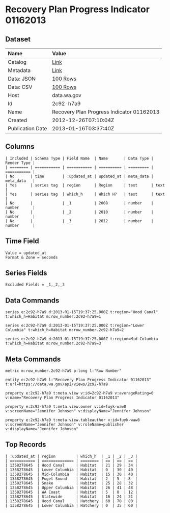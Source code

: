 # Recovery Plan Progress Indicator 01162013

## Dataset

| Name | Value |
| :--- | :---- |
| Catalog | [Link](https://catalog.data.gov/dataset/recovery-plan-progress-indicator-01162013-51796) |
| Metadata | [Link](https://data.wa.gov/api/views/2c92-h7a9) |
| Data: JSON | [100 Rows](https://data.wa.gov/api/views/2c92-h7a9/rows.json?max_rows=100) |
| Data: CSV | [100 Rows](https://data.wa.gov/api/views/2c92-h7a9/rows.csv?max_rows=100) |
| Host | data.wa.gov |
| Id | 2c92-h7a9 |
| Name | Recovery Plan Progress Indicator 01162013 |
| Created | 2012-12-26T07:10:04Z |
| Publication Date | 2013-01-16T03:37:40Z |

## Columns

```ls
| Included | Schema Type | Field Name  | Name       | Data Type | Render Type |
| ======== | =========== | =========== | ========== | ========= | =========== |
| No       | time        | :updated_at | updated_at | meta_data | meta_data   |
| Yes      | series tag  | region      | Region     | text      | text        |
| Yes      | series tag  | which_h     | Which H?   | text      | text        |
| No       |             | _1          | 2008       | number    | number      |
| No       |             | _2          | 2010       | number    | number      |
| No       |             | _3          | 2012       | number    | number      |
```

## Time Field

```ls
Value = updated_at
Format & Zone = seconds
```

## Series Fields

```ls
Excluded Fields = _1,_2,_3
```

## Data Commands

```ls
series e:2c92-h7a9 d:2013-01-15T19:37:25.000Z t:region="Hood Canal" t:which_h=Habitat m:row_number.2c92-h7a9=1

series e:2c92-h7a9 d:2013-01-15T19:37:25.000Z t:region="Lower Columbia" t:which_h=Habitat m:row_number.2c92-h7a9=2

series e:2c92-h7a9 d:2013-01-15T19:37:25.000Z t:region=Mid-Columbia t:which_h=Habitat m:row_number.2c92-h7a9=3
```

## Meta Commands

```ls
metric m:row_number.2c92-h7a9 p:long l:"Row Number"

entity e:2c92-h7a9 l:"Recovery Plan Progress Indicator 01162013" t:url=https://data.wa.gov/api/views/2c92-h7a9

property e:2c92-h7a9 t:meta.view v:id=2c92-h7a9 v:averageRating=0 v:name="Recovery Plan Progress Indicator 01162013"

property e:2c92-h7a9 t:meta.view.owner v:id=fuyk-waw8 v:screenName="Jennifer Johnson" v:displayName="Jennifer Johnson"

property e:2c92-h7a9 t:meta.view.tableauthor v:id=fuyk-waw8 v:screenName="Jennifer Johnson" v:roleName=publisher v:displayName="Jennifer Johnson"
```

## Top Records

```ls
| :updated_at | region         | which_h  | _1 | _2 | _3 | 
| =========== | ============== | ======== | == | == | == | 
| 1358278645  | Hood Canal     | Habitat  | 21 | 29 | 34 | 
| 1358278645  | Lower Columbia | Habitat  | 0  | 30 | 40 | 
| 1358278645  | Mid-Columbia   | Habitat  | 15 | 30 | 40 | 
| 1358278645  | Puget Sound    | Habitat  | 2  | 5  | 8  | 
| 1358278645  | Snake          | Habitat  | 25 | 28 | 32 | 
| 1358278645  | Upper Columbia | Habitat  | 26 | 41 | 48 | 
| 1358278645  | WA Coast       | Habitat  | 5  | 8  | 12 | 
| 1358278645  | Statewide      | Habitat  | 16 | 24 | 31 | 
| 1358278645  | Hood Canal     | Hatchery | 60 | 70 | 80 | 
| 1358278645  | Lower Columbia | Hatchery | 0  | 35 | 60 | 
```